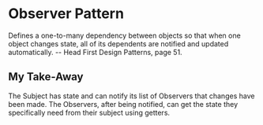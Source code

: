# Observer Pattern
Defines a one-to-many dependency between objects so that when one object changes state, all of its dependents are notified and updated automatically. -- Head First Design Patterns, page 51.

## My Take-Away
The Subject has state and can notify its list of Observers that changes have been made. The Observers, after being notified, can get the state they specifically need from their subject using getters.